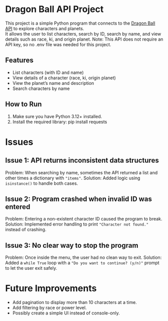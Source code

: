# Dragon Ball API Project

This project is a simple Python program that connects to the [Dragon Ball API](https://dragonball-api.com/) to explore characters and planets.  
It allows the user to list characters, search by ID, search by name, and view details such as race, ki, and origin planet.
Note: This API does not require an API key, so no .env file was needed for this project.

## Features 
- List characters (with ID and name)
- View details of a character (race, ki, origin planet)
- View the planet’s name and description
- Search characters by name

## How to Run 
1. Make sure you have Python 3.12+ installed.
2. Install the required library:
pip install requests

# Issues 
## Issue 1: API returns inconsistent data structures 
Problem: When searching by name, sometimes the API returned a list and other times a dictionary with `"items"`. 
Solution: Added logic using `isinstance()` to handle both cases. 

## Issue 2: Program crashed when invalid ID was entered 
Problem: Entering a non-existent character ID caused the program to break. 
Solution: Implemented error handling to print `"Character not found."` instead of crashing. 

## Issue 3: No clear way to stop the program 
Problem: Once inside the menu, the user had no clean way to exit. 
Solution: Added a `while True` loop with a `"Do you want to continue? (y/n)"` prompt to let the user exit safely.

# Future Improvements 
- Add pagination to display more than 10 characters at a time.
- Add filtering by race or power level.
- Possibly create a simple UI instead of console-only. 
